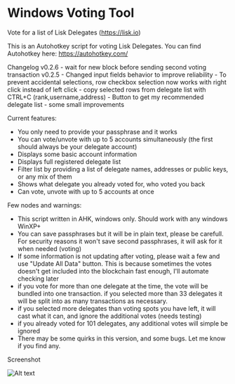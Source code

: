 
# Windows Voting Tool
Vote for a list of Lisk Delegates (https://lisk.io)

This is an Autohotkey script for voting Lisk Delegates.
You can find Autohotkey here: https://autohotkey.com/

Changelog
v0.2.6
    - wait for new block before sending second voting transaction
v0.2.5 
	- Changed input fields behavior to improve reliability
	- To prevent accidental selections, row checkbox selection now works with right click instead of left click
	- copy selected rows from delegate list with CTRL+C (rank,username,address) 
	- Button to get my recommended delegate list
	- some small improvements
	
Current features:

- You only need to provide your passphrase and it works
- You can vote/unvote with up to 5 accounts simultaneously (the first should always be your delegate account)
- Displays some basic account information
- Displays full registered delegate list
- Filter list by providing a list of delegate names, addresses or public keys, or any mix of them
- Shows what delegate you already voted for, who voted you back
- Can vote, unvote with up to 5 accounts  at once

Few nodes and warnings:
- This script written in AHK, windows only. Should work with any windows WinXP+
- You can save passphrases but it will be in plain text, please be carefull. For security reasons it won't save second passphrases, it will ask for it when needed (voting)
- If some information is not updating after voting, please wait a few and use "Update All Data" button. This is because sometimes the votes doesn't get included into the blockchain fast enough, I'll automate checking later
- if you vote for more than one delegate at the time, the vote will be bundled into one transaction. if you selected more than 33 delegates it will be split into as many transactions as necessary.
- if you selected more delegates than voting spots you have left, it will cast what it can, and ignore the additional votes (needs testing)
- if you already voted for 101 delegates, any additional votes will simple be ignored
- There may be some quirks in this version, and some bugs. Let me know if you find any.

Screenshot

![Alt text](http://i.imgur.com/X2AuHj4.png "Screenshot")

